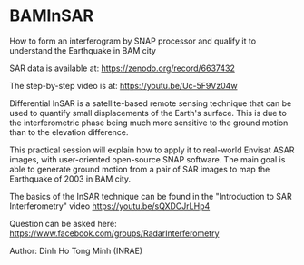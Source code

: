 # BAMInSAR
How to form an interferogram by SNAP processor and qualify it to understand the Earthquake in BAM city

SAR data is available at: https://zenodo.org/record/6637432

The step-by-step video is at: https://youtu.be/Uc-5F9Vz04w

Differential InSAR is a satellite-based remote sensing technique that can be used to quantify small displacements of the Earth's surface. This is due to the interferometric phase being much more sensitive to the ground motion than to the elevation difference. 

This practical session will explain how to apply it to real-world Envisat ASAR images, with user-oriented open-source SNAP software. The main goal is able to generate ground motion from a pair of SAR images to map the Earthquake of 2003 in BAM city.  

The basics of the InSAR technique can be found in the "Introduction to SAR Interferometry" video
https://youtu.be/sQXDCJrLHp4

Question can be asked here:
https://www.facebook.com/groups/RadarInterferometry

Author: Dinh Ho Tong Minh (INRAE)
